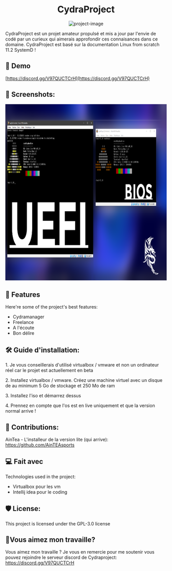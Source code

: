 <h1 align="center" id="title">CydraProject</h1>

<p align="center"><img src="https://raw.githubusercontent.com/acth2/CydraProject/main/imgs/test.png" alt="project-image"></p>

<p id="description">CydraProject est un projet amateur propulsé et mis a jour par l'envie de codé par un curieux qui aimerais approfondir ces connaisances dans ce domaine. CydraProject est basé sur la documentation Linux from scratch 11.2 SystemD !</p>

<h2>🚀 Demo</h2>

[https://discord.gg/V97QUCTCrH](https://discord.gg/V97QUCTCrH)

<h2>🎥 Screenshots:</h2>

<img src="https://raw.githubusercontent.com/acth2/acth2.github.io/main/UEFIvsBIOS.PNG" alt="project-screenshot" width="1920" height="550/">

  
  
<h2>🧐 Features</h2>

Here're some of the project's best features:

*   Cydramanager
*   Freelance
*   A l'écoute
*   Bon délire

<h2>🛠️ Guide d'installation:</h2>

<p>1. Je vous conseillerais d'utilisé virtualbox / vmware et non un ordinateur réel car le projet est actuellement en beta</p>

<p>2. Installez virtualbox / vmware. Créez une machine virtuel avec un disque de au minimum 5 Go de stockage et 250 Mo de ram</p>

<p>3. Installez l'iso et démarrez dessus</p>

<p>4. Prennez en compte que l'os est en live uniquement et que la version normal arrive !</p>

<h2>🍰 Contributions:</h2>

AinTea - L'installeur de la version lite (qui arrive): https://github.com/AinTEAsports

  
  
<h2>💻 Fait avec</h2>

Technologies used in the project:

*   Virtualbox pour les vm
*   Intellij idea pour le coding

<h2>🛡️ License:</h2>

This project is licensed under the GPL-3.0 license

<h2>💖Vous aimez mon travaille?</h2>

Vous aimez mon travaille ? Je vous en remercie pour me soutenir vous pouvez rejoindre le serveur discord de Cydraproject: https://discord.gg/V97QUCTCrH

